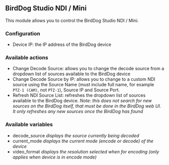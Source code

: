 ## BirdDog Studio NDI / Mini

This module allows you to control the BirdDog Studio NDI / Mini.

### Configuration

- Device IP: the IP address of the BirdDog device

### Available actions

- Change Decode Source: allows you to change the decode source from a dropdown list of sources available to the BirdDog device
- Change Decode Source by IP: allows you to change to a custom NDI source using the Source Name (must include full name, for example `PTZ-1 (CAM)`, not `PTZ-1`), Source IP and Source Port.
- Refresh NDI Source List: refreshes the dropdown list of sources available to the BirdDog device. _Note: this does not search for new sources on the BirdDog itself, that must be done in the BirdDog web UI. It only refreshes any new sources once the BirdDog has found_

### Available variables

- decode_source *displays the source currently being decoded*
- current_mode *displays the current mode (encode or decode) of the device*
- video_format *displays the resolution selected when for encoding (only applies when device is in encode mode)*
